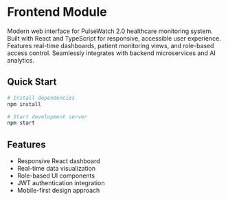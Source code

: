 # Frontend Module

Modern web interface for PulseWatch 2.0 healthcare monitoring system. Built with React and TypeScript for responsive, accessible user experience. Features real-time dashboards, patient monitoring views, and role-based access control. Seamlessly integrates with backend microservices and AI analytics.

## Quick Start

```bash
# Install dependencies
npm install

# Start development server
npm start
```

## Features

- Responsive React dashboard
- Real-time data visualization
- Role-based UI components
- JWT authentication integration
- Mobile-first design approach 
